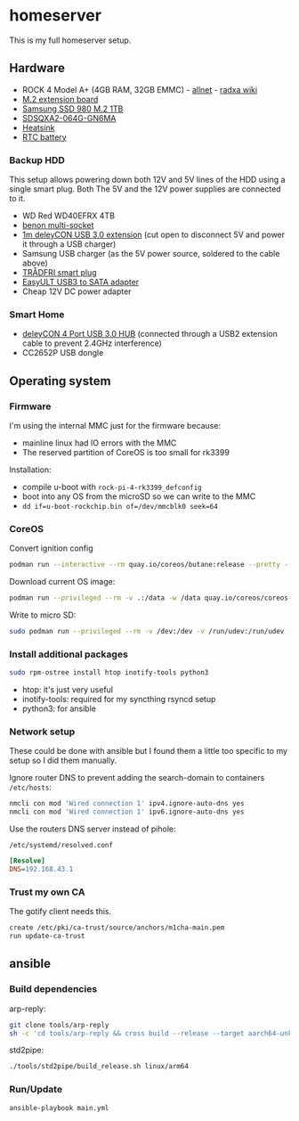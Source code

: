 # homeserver

This is my full homeserver setup.

## Hardware

- ROCK 4 Model A+ (4GB RAM, 32GB EMMC) - [allnet](https://shop.allnetchina.cn/collections/frontpage/products/rock-pi-4-model-b-board-only-2-4-5ghz-wlan-bluetooth-5-0?variant=39284740653158) - [radxa wiki](https://wiki.radxa.com/Rock4/hardware/rock4)
- [M.2 extension board](https://shop.allnetchina.cn/products/rock-pi-4x-m-2-extension-board-v1-6)
- [Samsung SSD 980 M.2 1TB](https://www.samsung.com/de/memory-storage/nvme-ssd/980-1tb-nvme-pcie-gen-3-mz-v8v1t0bw/)
- [SDSQXA2-064G-GN6MA](https://www.westerndigital.com/en-ap/products/memory-cards/sandisk-extreme-uhs-i-microsd-160-mbps#SDSQXA2-064G-GN6MA)
- [Heatsink](https://shop.allnetchina.cn/products/heatsink-for-rock-pi-4?variant=15798546858086)
- [RTC battery](https://shop.allnetchina.cn/p¸roducts/rtc-battery-for-rock-pi-4?variant=15416681529446)

### Backup HDD

This setup allows powering down both 12V and 5V lines of the HDD using a single
smart plug. Both The 5V and the 12V power supplies are connected to it.

- WD Red WD40EFRX 4TB
- [benon multi-socket](https://www.amazon.de/gp/product/B0888PK57K)
- [1m deleyCON USB 3.0 extension](https://www.deleycon.de/deleycon-usb-3-0-verlaengerungskabel-usb-stecker-zu-usb-buchse/) (cut open to disconnect 5V and power it through a USB charger)
- Samsung USB charger (as the 5V power source, soldered to the cable above)
- [TRÅDFRI smart plug](https://www.ikea.com/de/de/p/tradfri-steckdose-funkgesteuert-smart-00377314/)
- [EasyULT USB3 to SATA adapter](https://www.amazon.de/gp/product/B07L5DK7C5)
- Cheap 12V DC power adapter

### Smart Home

- [deleyCON 4 Port USB 3.0 HUB](https://www.deleycon.de/deleycon-3-port-usb-3-0-hub-mit-kartenleser-sdhc-micro-sd-windows-mac-3x-usb3-0-port/) (connected through a USB2 extension cable to prevent 2.4GHz interference)
- CC2652P USB dongle

## Operating system

### Firmware

I'm using the internal MMC just for the firmware because:

- mainline linux had IO errors with the MMC
- The reserved partition of CoreOS is too small for rk3399

Installation:

- compile u-boot with `rock-pi-4-rk3399_defconfig`
- boot into any OS from the microSD so we can write to the MMC
- `dd if=u-boot-rockchip.bin of=/dev/mmcblk0 seek=64`

### CoreOS

Convert ignition config

```bash
podman run --interactive --rm quay.io/coreos/butane:release --pretty --strict < coreos/homeserver.bu > coreos/homeserver.ign
```

Download current OS image:

```bash
podman run --privileged --rm -v .:/data -w /data quay.io/coreos/coreos-installer:release download --architecture aarch64
```

Write to micro SD:

```bash
sudo podman run --privileged --rm -v /dev:/dev -v /run/udev:/run/udev -v .:/data -w /data quay.io/coreos/coreos-installer:release install --offline --image-file fedora-coreos-37.20221106.3.0-metal.aarch64.raw.xz --ignition-file coreos/homeserver.ign /dev/mmcblk0
```

### Install additional packages

```bash
sudo rpm-ostree install htop inotify-tools python3
```

- htop: it's just very useful
- inotify-tools: required for my syncthing rsyncd setup
- python3: for ansible

### Network setup

These could be done with ansible but I found them a little too specific to my
setup so I did them manually.

Ignore router DNS to prevent adding the search-domain to containers `/etc/hosts`:

```bash
nmcli con mod 'Wired connection 1' ipv4.ignore-auto-dns yes
nmcli con mod 'Wired connection 1' ipv6.ignore-auto-dns yes
```

Use the routers DNS server instead of pihole:

`/etc/systemd/resolved.conf`

```ini
[Resolve]
DNS=192.168.43.1
```

### Trust my own CA

The gotify client needs this.

```bash
create /etc/pki/ca-trust/source/anchors/m1cha-main.pem
run update-ca-trust
```

## ansible

### Build dependencies
arp-reply:

```bash
git clone tools/arp-reply
sh -c 'cd tools/arp-reply && cross build --release --target aarch64-unknown-linux-gnu'
```

std2pipe:

```bash
./tools/std2pipe/build_release.sh linux/arm64
```

### Run/Update

```bash
ansible-playbook main.yml
```
